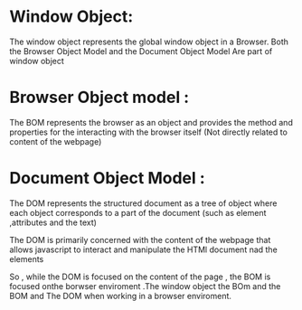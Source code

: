 # Window Object:  
The window object  represents the global window object  in a Browser. Both the Browser Object Model and the Document Object Model
Are part of window object 

# Browser Object model :
The BOM represents the browser as an object and provides  the method and properties for the interacting with the browser itself (Not directly related to content of the webpage)

# Document Object Model :
The DOM represents the structured document as a tree of object where each object corresponds to a part of the document (such as element ,attributes and the text)

The DOM is primarily concerned with the content of the webpage that allows javascript to interact and manipulate the HTMl document nad the elements 

So , while the DOM is focused on the content of  the page , the BOM is focused onthe borwser enviroment .The window object the BOm and the BOM and The DOM when working in a browser enviroment.

<!--! For dynamically changing the content of  html document using javascript we use the DOM Object Model HUMEI HTML ka DOM tree milta  hei jo ki document object hota hei javascript use object ki tarah access karta hei -->
<!-- !DOM is like a BRidge between the html and the javascript. -->